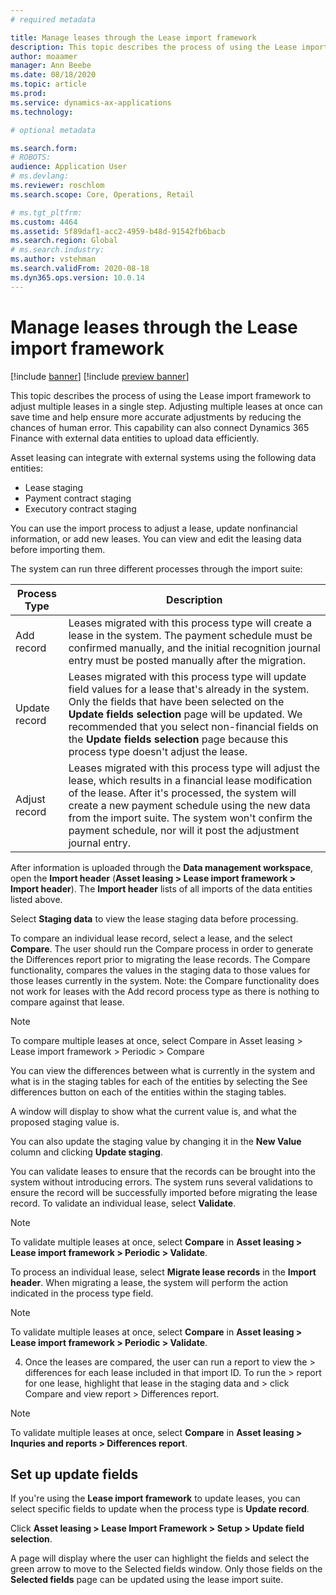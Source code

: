 ```yaml
---
# required metadata

title: Manage leases through the Lease import framework
description: This topic describes the process of using the Lease import framework to adjust multiple leases in a single step.
author: moaamer
manager: Ann Beebe
ms.date: 08/18/2020
ms.topic: article
ms.prod: 
ms.service: dynamics-ax-applications
ms.technology: 

# optional metadata

ms.search.form: 
# ROBOTS: 
audience: Application User
# ms.devlang: 
ms.reviewer: roschlom
ms.search.scope: Core, Operations, Retail

# ms.tgt_pltfrm: 
ms.custom: 4464
ms.assetid: 5f89daf1-acc2-4959-b48d-91542fb6bacb
ms.search.region: Global
# ms.search.industry: 
ms.author: vstehman
ms.search.validFrom: 2020-08-18
ms.dyn365.ops.version: 10.0.14
---
```


# Manage leases through the Lease import framework

[!include [banner](../includes/banner.md)]
[!include [preview banner](../includes/preview-banner.md)]

This topic describes the process of using the Lease import framework to adjust multiple leases in a single step. Adjusting multiple leases at once can save time and help ensure more accurate adjustments by reducing the chances of human error. This capability can also connect Dynamics 365 Finance with external data entities to upload data efficiently.

Asset leasing can integrate with external systems using the following data entities:

- Lease staging
- Payment contract staging
- Executory contract staging

You can use the import process to adjust a lease, update nonfinancial information, or add new leases. You can view and edit the leasing data before importing them. 

The system can run three different processes through the import suite:

|     Process Type     	|     Description                                    	|
|----------------------	|-----------------------------------------------------	|
|     Add record       	|     Leases migrated with this process type will create a lease in the system. The payment schedule must be confirmed manually, and the initial recognition journal entry must be posted manually after the migration.                                                                                                                             	|
|     Update record    	|     Leases migrated with this process type will update field values for a lease that's already in the system. Only the fields that have been selected on the **Update fields selection** page will be updated. We recommended that you select non-financial fields on the **Update fields selection** page because this process type   doesn't adjust the lease.    	|
|     Adjust record    	|     Leases migrated with this process type will adjust the lease, which results in a financial lease modification of the lease. After it's processed, the system will create a new payment schedule using the new data from the import suite. The system won't confirm the payment schedule, nor will it post the adjustment journal entry.         	|
	
After information is uploaded through the **Data management workspace**, open the **Import header** (**Asset leasing > Lease import framework > Import header**). The **Import header** lists of all imports of the data entities listed above.

Select **Staging data** to view the lease staging data before processing.

To compare an individual lease record, select a lease, and the select **Compare**. The user should run the Compare process in order to generate the Differences report prior to migrating the lease records. The Compare functionality, compares the values in the staging data to those values for those leases currently in the system. Note: the Compare functionality does not work for leases with the Add record process type as there is nothing to compare against that lease.

> [!Note]
> To compare multiple leases at once, select Compare in Asset leasing > Lease import framework > Periodic > Compare
	
You can view the differences between what is currently in the system and what is in the staging tables for each of the entities by selecting the See differences button on each of the entities within the staging tables.

A window will display to show what the current value is, and what the proposed staging value is.

You can also update the staging value by changing it in the **New Value** column and clicking **Update staging**.

You can validate leases to ensure that the records can be brought into the system without introducing errors. The system runs several validations to ensure the record will be successfully imported before migrating the lease record. To validate an individual lease, select **Validate**.

> [!Note]
> To validate multiple leases at once, select **Compare** in **Asset leasing > Lease import framework > Periodic > Validate**.
	
To process an individual lease, select **Migrate lease records** in the **Import header**. When migrating a lease, the system will perform the action indicated in the process type field.

> [!Note]
> To validate multiple leases at once, select **Compare** in **Asset leasing > Lease import framework > Periodic > Validate**.
	
4. Once the leases are compared, the user can run a report to view the > differences for each lease included in that import ID. To run the > report for one lease, highlight that lease in the staging data and > click Compare and view report > Differences report.

> [!Note]
> To validate multiple leases at once, select **Compare** in **Asset leasing > Inquries and reports > Differences report**.

## Set up update fields

If you're using the **Lease import framework** to update leases, you can select specific fields to update when the process type is **Update record**.

Click **Asset leasing > Lease Import Framework > Setup > Update field selection**.

A page will display where the user can highlight the fields and select the green arrow to move to the Selected fields window. Only those fields on the **Selected fields** page can be updated using the lease import suite.
